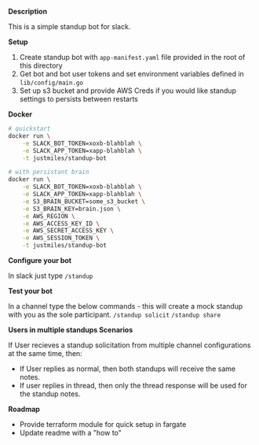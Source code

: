 **Description**

This is a simple standup bot for slack.

**Setup**

1. Create standup bot with `app-manifest.yaml` file provided in the root of this directory
1. Get bot and bot user tokens and set environment variables defined in `lib/config/main.go`
1. Set up s3 bucket and provide AWS Creds if you would like standup settings to persists between restarts

**Docker**

```bash
# quickstart
docker run \
    -e SLACK_BOT_TOKEN=xoxb-blahblah \
    -e SLACK_APP_TOKEN=xapp-blahblah \
    -t justmiles/standup-bot

# with persistant brain
docker run \
    -e SLACK_BOT_TOKEN=xoxb-blahblah \
    -e SLACK_APP_TOKEN=xapp-blahblah \
    -e S3_BRAIN_BUCKET=some_s3_bucket \
    -e S3_BRAIN_KEY=brain.json \
    -e AWS_REGION \
	-e AWS_ACCESS_KEY_ID \
	-e AWS_SECRET_ACCESS_KEY \
	-e AWS_SESSION_TOKEN \
    -t justmiles/standup-bot
```

**Configure your bot**

In slack just type `/standup`

**Test your bot**

In a channel type the below commands - this will create a mock standup with you as the sole participant.
`/standup solicit`
`/standup share`

**Users in multiple standups Scenarios**

If User recieves a standup solicitation from multiple channel configurations at the same time, then:
- If User replies as normal, then both standups will receive the same notes.
- If user replies in thread, then only the thread response will be used for the standup notes.

**Roadmap**

- Provide terraform module for quick setup in fargate
- Update readme with a "how to"
